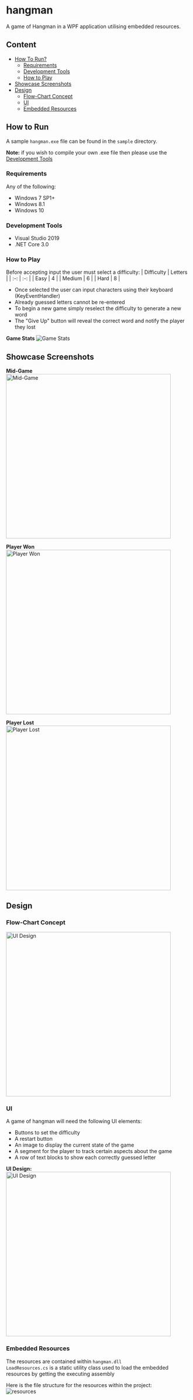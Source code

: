 # hangman
A game of Hangman in a WPF application utilising embedded resources.

## Content
 - [How To Run?](#How-To-Run?)
   - [Requirements](#Requirements)
   - [Development Tools](#Development-Tools)
   - [How to Play](#How-to-Play)
 - [Showcase Screenshots](#Showcase-Screenshots)
 - [Design](#Design)
   - [Flow-Chart Concept](#Flow-Chart-Concept)
   - [UI](#UI)
   - [Embedded Resources](#Embedded-Resources)
  
## How to Run
A sample `hangman.exe` file can be found in the `sample` directory.
  
**Note:** if you wish to compile your own .exe file then please use the [Development Tools](#Development-Tools)
  
### Requirements
Any of the following:
 * Windows 7 SP1+
 * Windows 8.1
 * Windows 10
  
### Development Tools
 * Visual Studio 2019
 * .NET Core 3.0
  
### How to Play
Before accepting input the user must select a difficulty:
| Difficulty | Letters |
| :-:		 | :-:	   |
| Easy		 | 4	   |
| Medium	 | 6	   |
| Hard	     | 8	   |
  
 * Once selected the user can input characters using their keyboard (KeyEventHandler)  
 * Already guessed letters cannot be re-entered
 * To begin a new game simply reselect the difficulty to generate a new word
 * The "Give Up" button will reveal the correct word and notify the player they lost
  
**Game Stats**
<img alt="Game Stats" src="README/hm-stats.png">
  
## Showcase Screenshots
  
**Mid-Game**  
<img alt="Mid-Game" height="450px" src="README/hm-1.png">
  
**Player Won**  
<img alt="Player Won" height="450px" src="README/hm-won.png">
  
**Player Lost**  
<img alt="Player Lost" height="450px" src="README/hm-lost.png">
  
## Design
  
### Flow-Chart Concept
<img alt="UI Design" height="450px" src="README/hm_flow.png">
  
### UI
A game of hangman will need the following UI elements:
 * Buttons to set the difficulty
 * A restart button
 * An image to display the current state of the game
 * A segment for the player to track certain aspects about the game
 * A row of text blocks to show each correctly guessed letter
  
**UI Design:**  
<img alt="UI Design" height="450px" src="README/hm_ui.png">
  
### Embedded Resources
The resources are contained within `hangman.dll`  
`LoadResources.cs` is a static utility class used to load the embedded resources by getting the executing assembly  
  
Here is the file structure for the resources within the project:  
<img alt="resources" href="README/resources.png">